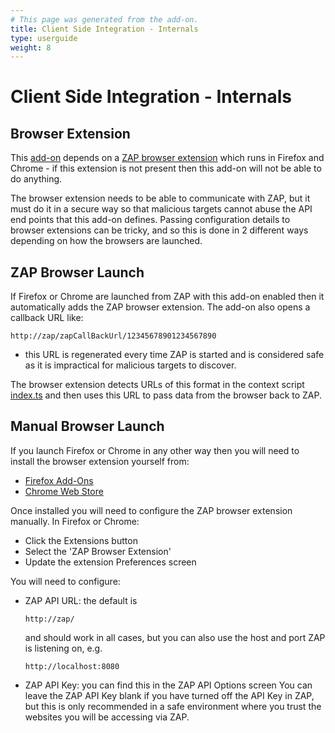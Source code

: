 ```yaml
---
# This page was generated from the add-on.
title: Client Side Integration - Internals
type: userguide
weight: 8
---
```


# Client Side Integration - Internals

## Browser Extension

This [add-on](/docs/desktop/addons/client-side-integration/) depends on a [ZAP browser extension](https://github.com/zaproxy/browser-extension) which runs in Firefox and Chrome - if this extension is not present then this add-on will not be able to do anything.


The browser extension needs to be able to communicate with ZAP,
but it must do it in a secure way so that malicious targets cannot abuse the API end points that this add-on defines.
Passing configuration details to browser extensions can be tricky,
and so this is done in 2 different ways depending on how the browsers are launched.

## ZAP Browser Launch

If Firefox or Chrome are launched from ZAP with this add-on enabled then it automatically adds the ZAP browser extension. The add-on also opens a callback URL like:

```
http://zap/zapCallBackUrl/12345678901234567890
```

- this URL is regenerated every time ZAP is started and is considered safe as it is impractical for malicious targets to discover.


The browser extension detects URLs of this format in the context script
[index.ts](https://github.com/zaproxy/browser-extension/blob/main/source/ContentScript/index.ts)
and then uses this URL to pass data from the browser back to ZAP.

## Manual Browser Launch

If you launch Firefox or Chrome in any other way then you will need to install the browser extension yourself from:

* [Firefox Add-Ons](https://addons.mozilla.org/en-GB/firefox/addon/zap-browser-extension/)
* [Chrome Web Store](https://chrome.google.com/webstore/detail/zap-browser-extension/oeadiegekjdlhpooeidmimgnmbfllehp)

Once installed you will need to configure the ZAP browser extension manually. In Firefox or Chrome:


* Click the Extensions button
* Select the 'ZAP Browser Extension'
* Update the extension Preferences screen

You will need to configure:


* ZAP API URL: the default is

    ```
    http://zap/
    ```

    and should work in all cases, but you can also use the host and port ZAP is listening on, e.g.

    ```
    http://localhost:8080
    ```

* ZAP API Key: you can find this in the ZAP API Options screen
You can leave the ZAP API Key blank if you have turned off the API Key in ZAP, but this is only recommended in a safe environment where you trust the websites you will be accessing via ZAP.
